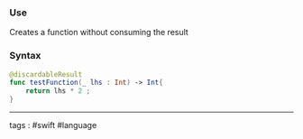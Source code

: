 ### Use

Creates a function without consuming the result 
### Syntax

```swift
@discardableResult
func testFunction(_ lhs : Int) -> Int{
	return lhs * 2 ; 
}
```

____

tags : #swift  #language 
